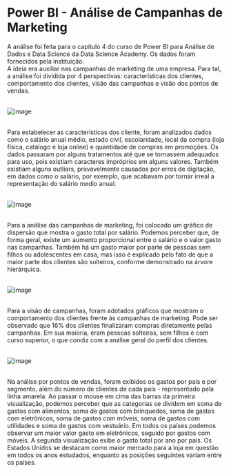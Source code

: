 # Power BI - Análise de Campanhas de Marketing

A análise foi feita para o capítulo 4 do curso de Power BI para Análise de Dados e Data Science da Data Science Academy. Os dados foram fornecidos pela instituição. <br>
A ideia era auxiliar nas campanhas de marketing de uma empresa. Para tal, a análise foi dividida por 4 perspectivas: características dos clientes, comportamento dos clientes, visão das campanhas e visão dos pontos de vendas. <br><br>

![image](https://user-images.githubusercontent.com/89671532/218467678-befc3a78-6c12-4f04-90b4-0fe9305aead1.png)<br><br>

Para estabelecer as características dos cliente, foram analizados dados como o salário anual médio, estado civil, escolaridade, local da compra (loja física, catálogo e loja online) e quantidade de compras em promoções. Os dados passaram por alguns tratamentos até que se tornassem adequados para uso, pois existiam caracteres impróprios em alguns valores. Também existiam alguns outliars, provavelmente causados por erros de digitação, em dados como o salário, por exemplo, que acabavam por tornar irreal a representação do salário medio anual. <br><br>

![image](https://user-images.githubusercontent.com/89671532/218468582-83eb8904-dbaa-4c36-b17d-1ad567bbcd05.png)<br><br>

Para a análise das campanhas de marketing, foi colocado um gráfico de dispersão que mostra o gasto total por salário. Podemos perceber que, de forma geral, existe um aumento proporcional entre o salário e o valor gasto nas campanhas. Também há um gasto maior por parte de pessoas sem filhos ou adolescentes em casa, mas isso é explicado pelo fato de que a maior parte dos clientes são solteiros, conforme demonstrado na árvore hierárquica. <br><br>

![image](https://user-images.githubusercontent.com/89671532/218470457-b0abbe65-fde3-44fd-915d-60b8c7bd16d2.png)<br><br>

Para a visão de campanhas, foram adotados gráficos que mostram o comportamento dos clientes frente às campanhas de marketing. Pode ser observado que 16% dos clientes finalizaram compras diretamente pelas campanhas. Em sua maioria, eram pessoas solteiras, sem filhos e com curso superior, o que condiz com a análise geral do perfil dos clientes. <br><br>

![image](https://user-images.githubusercontent.com/89671532/218471419-b9c323c6-d4af-493f-95a5-e1eaf445db47.png)<br><br>

Na análise por pontos de vendas, foram exibidos os gastos por país e por segmento, além do número de clientes de cada país - representado pela linha amarela. Ao passar o mouse em cima das barras da primeira visualização, podemos perceber que as categorias se dividem em soma de gastos com alimentos, soma de gastos com brinquedos, soma de gastos com eletrônicos, soma de gastos com móveis, soma de gastos com utilidades e soma de gastos com vestuário. Em todos os países podemos observar um maior valor gasto em eletrônicos, seguido por gastos com móveis. A segunda visualização exibe o gasto total por ano por país. Os Estados Unidos se destacam como maior mercado para a loja em questão em todos os anos estudados, enquanto as posições seguintes variam entre os países.
